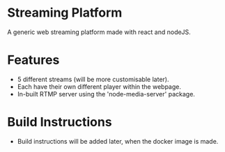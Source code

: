# Streaming Platform
A generic web streaming platform made with react and nodeJS.

# Features
  - 5 different streams (will be more customisable later).
  - Each have their own different player within the webpage.
  - In-built RTMP server using the 'node-media-server' package.

# Build Instructions
  - Build instructions will be added later, when the docker image is made.
